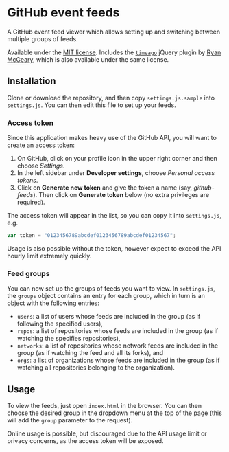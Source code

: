 # GitHub event feeds

A GitHub event feed viewer which allows setting up and switching between multiple groups of feeds.

Available under the [MIT license](LICENSE). Includes the [`timeago`](https://github.com/rmm5t/jquery-timeago) jQuery plugin by [Ryan McGeary](https://github.com/rmm5t), which is also available under the same license.

## Installation

Clone or download the repository, and then copy `settings.js.sample` into `settings.js`. You can then edit this file to set up your feeds.

### Access token

Since this application makes heavy use of the GitHub API, you will want to create an access token:

1. On GitHub, click on your profile icon in the upper right corner and then choose *Settings*.
2. In the left sidebar under **Developer settings**, choose *Personal access tokens*.
3. Click on **Generate new token** and give the token a name (say, *github-feeds*). Then click on **Generate token** below (no extra privileges are required).

The access token will appear in the list, so you can copy it into `settings.js`, e.g.
```js
var token = "0123456789abcdef0123456789abcdef01234567";
```

Usage is also possible without the token, however expect to exceed the API hourly limit extremely quickly.

### Feed groups

You can now set up the groups of feeds you want to view. In `settings.js`, the `groups` object contains an entry for each group, which in turn is an object with the following entries:
* `users`: a list of users whose feeds are included in the group (as if following the specified users),
* `repos`: a list of repositories whose feeds are included in the group (as if watching the specifies repositories),
* `networks`: a list of repositories whose network feeds are included in the group (as if watching the feed and all its forks), and
* `orgs`: a list of organizations whose feeds are included in the group (as if watching all repositories belonging to the organization).

## Usage

To view the feeds, just open `index.html` in the browser. You can then choose the desired group in the dropdown menu at the top of the page (this will add the `group` parameter to the request).

Online usage is possible, but discouraged due to the API usage limit or privacy concerns, as the access token will be exposed.
